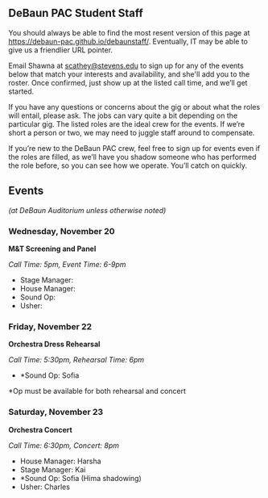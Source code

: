 ## DeBaun PAC Student Staff

You should always be able to find the most resent version of this page at <https://debaun-pac.github.io/debaunstaff/>. Eventually, IT may be able to give us a friendlier URL pointer.

Email Shawna at <scathey@stevens.edu>  to sign up for any of the events below that match your interests and availability, and she'll add you to the roster. Once confirmed, just show up at the listed call time, and we’ll get started.

If you have any questions or concerns about the gig or about what the roles will entail, please ask. The jobs can vary quite a bit depending on the particular gig. The listed roles are the ideal crew for the events. If we’re short a person or two, we may need to juggle staff around to compensate.

If you’re new to the DeBaun PAC crew, feel free to sign up for events even if the roles are filled, as we’ll have you shadow someone who has performed the role before, so you can see how we operate. You’ll catch on quickly.


## Events
*(at DeBaun Auditorium unless otherwise noted)*

### Wednesday, November 20 
**M&T Screening and Panel**

_Call Time: 5pm, Event Time: 6-9pm_

- Stage Manager: 
- House Manager: 
- Sound Op:
- Usher: 


### Friday, November 22
**Orchestra Dress Rehearsal**

_Call Time: 5:30pm, Rehearsal Time: 6pm_

- *Sound Op: Sofia

*Op must be available for both rehearsal and concert 

### Saturday, November 23
**Orchestra Concert**

_Call Time: 6:30pm, Concert: 8pm_

- House Manager: Harsha
- Stage Manager: Kai
- *Sound Op: Sofia (Hima shadowing)
- Usher: Charles


